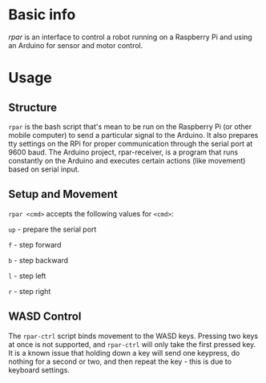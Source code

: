 Basic info
==========

*rpar* is an interface to control a robot running on a Raspberry Pi and using an Arduino for sensor and motor control.

Usage
=====

Structure
---------

`rpar` is the bash script that's mean to be run on the Raspberry Pi (or other mobile computer) to send a particular signal to the Arduino. It also prepares tty settings on the RPi for proper communication through the serial port at 9600 baud. The Arduino project, rpar-receiver, is a program that runs constantly on the Arduino and executes certain actions (like movement) based on serial input.

Setup and Movement
-----------------

`rpar <cmd>` accepts the following values for `<cmd>`:

`up` - prepare the serial port

`f` - step forward

`b` - step backward

`l` - step left

`r` - step right

WASD Control
-----------

The `rpar-ctrl` script binds movement to the WASD keys. Pressing two keys at once is not supported, and `rpar-ctrl` will only take the first pressed key. It is a known issue that holding down a key will send one keypress, do nothing for a second or two, and then repeat the key - this is due to keyboard settings.
